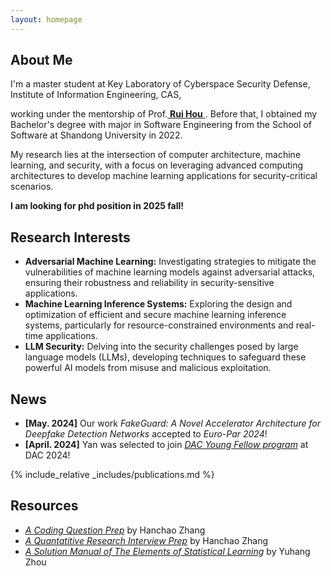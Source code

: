 ```yaml
---
layout: homepage
---
```


## About Me

<!-- I'm a <a href="https://med.nyu.edu/departments-institutes/population-health/divisions-sections-centers/biostatistics/" target="_blank"> Statistics</a> Ph.D. candidate at <a href="https://www.nyu.edu/" target="_blank"> New York University</a>, -->
I'm a master student at Key Laboratory of Cyberspace Security Defense, Institute of Information Engineering, CAS,
<!-- 's <a href="https://med.nyu.edu/" target="_blank"> Grossman School of Medicine</a> -->
<!-- , specifically within the <a href="https://med.nyu.edu/research/sackler-institute-graduate-biomedical-sciences/" target="_blank"> Vilcek institute of Biomedical Sciences</a> and the Department of <a href="https://med.nyu.edu/departments-institutes/population-health/" target="_blank"> Population Health</a>. Under the mentorship of Prof.  -->
working under the mentorship of Prof.<a href="http://hourui-arch.net/" target="_blank"> **Rui Hou** </a>. Before that, I obtained my Bachelor's degree with major in Software Engineering from the School of Software at Shandong University in 2022. 

My research lies at the intersection of computer architecture, machine learning, and security, with a focus on leveraging advanced computing architectures to develop machine learning applications for security-critical scenarios. 

<!-- 
I am an alumnus of the <a href="https://opencasestudies.github.io/" target="_blank"> Open Case Study Project</a> at <a href="https://www.jhsph.edu/" target="_blank"> the Bloomberg School of Public Health </a> of <a href="https://www.jhu.edu/" target="_blank"> the Johns Hopkins University</a>. -->

**I am looking for phd position in 2025 fall!**

## Research Interests
- **Adversarial Machine Learning:** Investigating strategies to mitigate the vulnerabilities of machine learning models against adversarial attacks, ensuring their robustness and reliability in security-sensitive applications.
- **Machine Learning Inference Systems:** Exploring the design and optimization of efficient and secure machine learning inference systems, particularly for resource-constrained environments and real-time applications.
- **LLM Security:** Delving into the security challenges posed by large language models (LLMs), developing techniques to safeguard these powerful AI models from misuse and malicious exploitation.


## News
- **[May. 2024]** Our work *FakeGuard: A Novel Accelerator Architecture for Deepfake Detection Networks* accepted to *Euro-Par 2024*! 
- **[April. 2024]** Yan was selected to join <a href="https://www.dac.com/Attend/Students-Scholarships/Young-Student-Fellow-Program" target="_blank">*DAC Young Fellow program*</a> at DAC 2024! 


{% include_relative _includes/publications.md %}



## Resources
- <a href="https://github.com/Hanchao-Zhang/LeetCode-Prep/blob/main/main.pdf" target="_blank">*A Coding Question Prep*</a> by Hanchao Zhang
- <a href="https://github.com/Hanchao-Zhang/LeetQuant-Note/blob/main/Prep/Quant%20Research.pdf" target="_blank">*A Quantatitive Research Interview Prep*</a> by Hanchao Zhang
- <a href="https://yuhangzhou88.github.io/ESL_Solution/" target="_blank">*A Solution Manual of The Elements of Statistical Learning*</a> by Yuhang Zhou 




